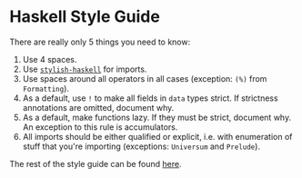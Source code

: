 # Haskell Style Guide

There are really only 5 things you need to know:

1. Use 4 spaces.
2. Use [`stylish-haskell`](https://github.com/jaspervdj/stylish-haskell) for imports.
3. Use spaces around all operators in all cases (exception: `(%)` from `Formatting`).
4. As a default, use `!` to make all fields in `data` types strict. If strictness annotations are omitted, document why.
5. As a default, make functions lazy. If they must be strict, document why. An exception to this rule is accumulators.
6. All imports should be either qualified or explicit, i.e. with enumeration of stuff that you're importing (exceptions: `Universum` and `Prelude`).

The rest of the style guide can be found [here](https://github.com/serokell/serokell-core/blob/master/serokell-style.md).
